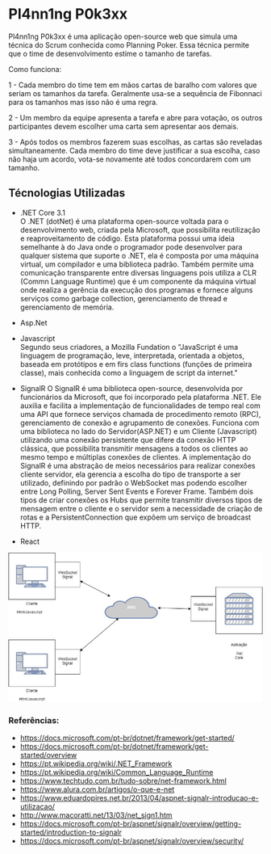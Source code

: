 # Pl4nn1ng P0k3xx

Pl4nn1ng P0k3xx é uma aplicação open-source web que simula uma técnica do Scrum conhecida como Planning Poker. Essa técnica permite que o time de desenvolvimento estime o tamanho de tarefas.

Como funciona:

  1 - Cada membro do time tem em mãos cartas de baralho com valores que seriam os tamanhos da tarefa. Geralmente usa-se a sequência de Fibonnaci para os tamanhos mas isso não é uma regra.
 
  2 - Um membro da equipe apresenta a tarefa e abre para votação, os outros participantes devem escolher uma carta sem apresentar aos demais.
 
  3 - Após todos os membros fazerem suas escolhas, as cartas são reveladas simultaneamente. Cada membro do time deve justificar a sua escolha, caso não haja um acordo, vota-se novamente até todos concordarem com um tamanho.

## Técnologias Utilizadas
- .NET Core 3.1  
    O .NET (dotNet) é uma plataforma open-source voltada para o desenvolvimento web, criada pela Microsoft, que possibilita reutilização e reaproveitamento de código. Esta plataforma possui uma ideia semelhante à do Java onde o programador pode desenvolver para qualquer sistema que suporte o .NET, ela é composta por uma máquina virtual, um compilador e uma biblioteca padrão. Também permite uma comunicação transparente entre diversas linguagens pois utiliza a CLR (Commn Language Runtime) que é um componente da máquina virtual onde realiza a gerência da execução dos programas e fornece alguns serviços como garbage collection, gerenciamento de thread e gerenciamento de memória.
    
    
- Asp.Net
 
    
- Javascript  
  Segundo seus criadores, a Mozilla Fundation o "JavaScript é uma linguagem de programação, leve, interpretada, orientada a objetos, baseada em protótipos e em firs class functions (funções de primeira classe), mais conhecida como a linguagem de script da internet."
 
- SignalR 
  O SignalR é uma biblioteca open-source, desenvolvida por funcionários da Microsoft, que foi incorporado pela plataforma .NET. Ele auxilia e facilita a implementação de funcionalidades de tempo real com uma API que fornece serviços chamada de procedimento remoto (RPC), gerenciamento de conexão e agrupamento de conexões. Funciona com uma biblioteca no lado do Servidor(ASP.NET) e um Cliente (Javascript) utilizando uma conexão persistente que difere da conexão HTTP clássica, que possibilita transmitir mensagens a todos os clientes ao mesmo tempo e múltiplas conexões de clientes.
  A implementação do SignalR é uma abstração de meios necessários para realizar conexões cliente servidor, ela gerencia a escolha do tipo de transporte a ser utilizado, definindo por padrão o WebSocket mas podendo escolher entre Long Polling, Server Sent Events e Forever Frame. Também dois tipos de criar conexões os Hubs que permite transmitir diversos tipos de mensagem entre o cliente e o servidor sem a necessidade de criação de rotas e a PersistentConnection que expõem um serviço de broadcast HTTP.
 


- React


![alt text](https://github.com/HenriqueRicardoFigueira/Pl4nn1ng-P0k3xx/blob/main/Arquitetura_Pl4nn1ng.jpg?raw=true)

### Referências:

- https://docs.microsoft.com/pt-br/dotnet/framework/get-started/
- https://docs.microsoft.com/pt-br/dotnet/framework/get-started/overview
- https://pt.wikipedia.org/wiki/.NET_Framework
- https://pt.wikipedia.org/wiki/Common_Language_Runtime
- https://www.techtudo.com.br/tudo-sobre/net-framework.html
- https://www.alura.com.br/artigos/o-que-e-net
- https://www.eduardopires.net.br/2013/04/aspnet-signalr-introducao-e-utilizacao/
- http://www.macoratti.net/13/03/net_sign1.htm
- https://docs.microsoft.com/pt-br/aspnet/signalr/overview/getting-started/introduction-to-signalr
- https://docs.microsoft.com/pt-br/aspnet/signalr/overview/security/
